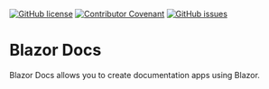 [![GitHub license](https://img.shields.io/github/license/AndrewBabbitt97/BlazorDocs?style=for-the-badge&color=00bb00)](https://github.com/AndrewBabbitt97/BlazorDocs/blob/main/LICENSE.txt)
[![Contributor Covenant](https://img.shields.io/badge/Contributor%20Covenant-2.0-4baaaa?style=for-the-badge)](CODE_OF_CONDUCT.md)
[![GitHub issues](https://img.shields.io/github/issues/AndrewBabbitt97/BlazorDocs?style=for-the-badge)](https://github.com/AndrewBabbitt97/BlazorDocs/issues)

# Blazor Docs
Blazor Docs allows you to create documentation apps using Blazor.
